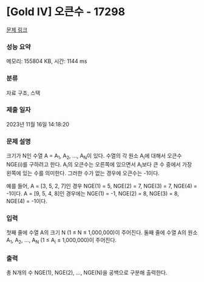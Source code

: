 # [Gold IV] 오큰수 - 17298 

[문제 링크](https://www.acmicpc.net/problem/17298) 

### 성능 요약

메모리: 155804 KB, 시간: 1144 ms

### 분류

자료 구조, 스택

### 제출 일자

2023년 11월 16일 14:18:20

### 문제 설명

<p style="user-select: auto;">크기가 N인 수열 A = A<sub style="user-select: auto;">1</sub>, A<sub style="user-select: auto;">2</sub>, ..., A<sub style="user-select: auto;">N</sub>이 있다. 수열의 각 원소 A<sub style="user-select: auto;">i</sub>에 대해서 오큰수 NGE(i)를 구하려고 한다. A<sub style="user-select: auto;">i</sub>의 오큰수는 오른쪽에 있으면서 A<sub style="user-select: auto;">i</sub>보다 큰 수 중에서 가장 왼쪽에 있는 수를 의미한다. 그러한 수가 없는 경우에 오큰수는 -1이다.</p>

<p style="user-select: auto;">예를 들어, A = [3, 5, 2, 7]인 경우 NGE(1) = 5, NGE(2) = 7, NGE(3) = 7, NGE(4) = -1이다. A = [9, 5, 4, 8]인 경우에는 NGE(1) = -1, NGE(2) = 8, NGE(3) = 8, NGE(4) = -1이다.</p>

### 입력 

 <p style="user-select: auto;">첫째 줄에 수열 A의 크기 N (1 ≤ N ≤ 1,000,000)이 주어진다. 둘째 줄에 수열 A의 원소 A<sub style="user-select: auto;">1</sub>, A<sub style="user-select: auto;">2</sub>, ..., A<sub style="user-select: auto;">N</sub> (1 ≤ A<sub style="user-select: auto;">i</sub> ≤ 1,000,000)이 주어진다.</p>

### 출력 

 <p style="user-select: auto;">총 N개의 수 NGE(1), NGE(2), ..., NGE(N)을 공백으로 구분해 출력한다.</p>

